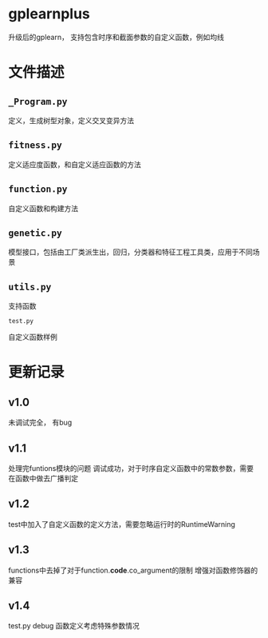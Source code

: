 # gplearnplus
升级后的gplearn， 支持包含时序和截面参数的自定义函数，例如均线

# 文件描述

## `_Program.py`

定义，生成树型对象，定义交叉变异方法



## `fitness.py`

定义适应度函数，和自定义适应函数的方法



## `function.py`

自定义函数和构建方法



## `genetic.py`

模型接口，包括由工厂类派生出，回归，分类器和特征工程工具类，应用于不同场景



## `utils.py`

支持函数



`test.py`

自定义函数样例













# 更新记录

## v1.0

未调试完全， 有bug

## v1.1

处理完funtions模块的问题
调试成功，对于时序自定义函数中的常数参数，需要在函数中做去广播判定

## v1.2

test中加入了自定义函数的定义方法，需要忽略运行时的RuntimeWarning

## v1.3

functions中去掉了对于function.__code__.co_argument的限制
增强对函数修饰器的兼容

## v1.4
test.py debug
函数定义考虑特殊参数情况